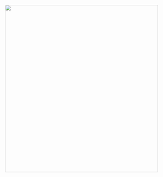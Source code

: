 <img src="https://i.giphy.com/media/v1.Y2lkPTc5MGI3NjExaGJlaGoxN2dkcHl1MTlxODVoZ292cjNvNXk4M3NmeHBkczJxdTJ0dSZlcD12MV9pbnRlcm5hbF9naWZfYnlfaWQmY3Q9Zw/l0MYIbippPxkHEDE4/giphy.gif" width="100%" height="550px" />
